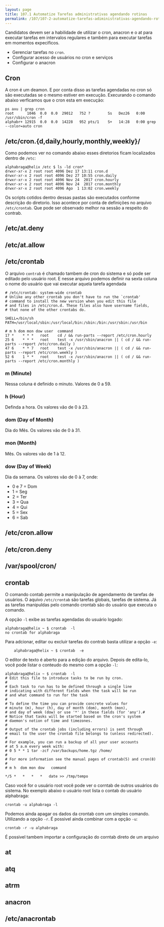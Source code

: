 ```yaml
---
layout: page
title: 107.1 Automatize Tarefas administrativas agendando rotinas
permalink: /107/107-2-automatize-tarefas-adiministrativas-agendando-rotinas
---
```


Candidatos devem ser a habilidade de utilizar o cron, anacron e o at para executar tarefas em intervalos regulares e também para executar tarefas em momentos expecificos.

* Gerenciar tarefas no `cron`.
* Configurar acesso de usuários no cron e serviços
* Configurar o anacron

## Cron

A cron é um deamon. E por conta disso as tarefas agendadas no cron só são executadas se o mesmo estiver em execução. Execurando o comando abaixo verficamos que o cron esta em execução:


	ps axu | grep cron
	root      1046  0.0  0.0  29012   752 ?        Ss   Dez26   0:00 /usr/sbin/cron -f
	alphabr+ 12915  0.0  0.0  14228   952 pts/1    S+   14:28   0:00 grep --color=auto cron



## /etc/cron.{d,daily,hourly,monthly,weekly}/

Como podemos ver no comando abaixo esses diretorios ficam localizados dentro de `/etc`:

	alphabraga@helix /etc $ ls -ld cron*
	drwxr-xr-x 2 root root 4096 Dez 17 13:11 cron.d
	drwxr-xr-x 2 root root 4096 Dez 27 10:55 cron.daily
	drwxr-xr-x 2 root root 4096 Nov 24  2017 cron.hourly
	drwxr-xr-x 2 root root 4096 Nov 24  2017 cron.monthly
	drwxr-xr-x 2 root root 4096 Ago  1 13:02 cron.weekly

Os scripts cotidos dentro dessas pastas são executados conforme descrição do diretorio. Isso acontece por conta de definições no arquivo `/etc/crontab`. Que pode ser observado melhor na sessão a respeito do contrab.

## /etc/at.deny


## /etc/at.allow


## /etc/crontab

O arquivo `contrab` é chamado tambem de cron do sistema e só pode ser editado pelo usuário root. E nesse arquivo podemos definir na sexta coluna o nome do usuário que vai executar aquela tarefa agendada

	# /etc/crontab: system-wide crontab
	# Unlike any other crontab you don't have to run the `crontab'
	# command to install the new version when you edit this file
	# and files in /etc/cron.d. These files also have username fields,
	# that none of the other crontabs do.

	SHELL=/bin/sh
	PATH=/usr/local/sbin:/usr/local/bin:/sbin:/bin:/usr/sbin:/usr/bin

	# m h dom mon dow user  command
	17 *    * * *   root    cd / && run-parts --report /etc/cron.hourly
	25 6    * * *   root    test -x /usr/sbin/anacron || ( cd / && run-parts --report /etc/cron.daily )
	47 6    * * 7   root    test -x /usr/sbin/anacron || ( cd / && run-parts --report /etc/cron.weekly )
	52 6    1 * *   root    test -x /usr/sbin/anacron || ( cd / && run-parts --report /etc/cron.monthly )

### m (Minute)

Nessa coluna é definido o minuto. Valores de 0 a 59.

### h (Hour)

Definda a hora. Os valores vão de 0 à 23.

### dom (Day of Month)

Dia do Mẽs. Os valores vão de 0 à 31.

### mon (Month)

Mês. Os valores vão de 1 à 12.

### dow (Day of Week)

Dia da semana. Os valores vão de 0 à 7, onde:

* 0 e 7 = Dom
* 1 = Seg
* 2 = Ter
* 3 = Qua
* 4 = Qui
* 5 = Sex
* 6 = Sab




## /etc/cron.allow


## /etc/cron.deny


## /var/spool/cron/


## crontab

O comando contab permite a manipulação de agendamento de tarefas de usuários. O aquivo `/etc/crontab` são tarefas globais, tarefas de sistema. Já as tarefas manipuldas pelo comando crontab são do usuário que executa o comando.


A opção `-l` exibe as tarefas agendadas do usuário logado:


	alphabraga@helix ~ $ crontab  -l
	no crontab for alphabraga


Para adcionar, editar ou excluir tarefas do contrab basta utilizar a opção `-e`:

		alphabraga@helix ~ $ crontab  -e


O editor de texto é aberto para a edição do arquivo. Depois de edita-lo, você pode listar o conteudo do mesmo com a opção `-l`: 


	alphabraga@helix ~ $ crontab  -l
	# Edit this file to introduce tasks to be run by cron.
	# 
	# Each task to run has to be defined through a single line
	# indicating with different fields when the task will be run
	# and what command to run for the task
	# 
	# To define the time you can provide concrete values for
	# minute (m), hour (h), day of month (dom), month (mon),
	# and day of week (dow) or use '*' in these fields (for 'any').# 
	# Notice that tasks will be started based on the cron's system
	# daemon's notion of time and timezones.
	# 
	# Output of the crontab jobs (including errors) is sent through
	# email to the user the crontab file belongs to (unless redirected).
	# 
	# For example, you can run a backup of all your user accounts
	# at 5 a.m every week with:
	# 0 5 * * 1 tar -zcf /var/backups/home.tgz /home/
	# 
	# For more information see the manual pages of crontab(5) and cron(8)
	# 
	# m h  dom mon dow   command

	*/5	*	*	*	*	date >> /tmp/tempo


Caso você for o usuário root você pode ver o corntab de outros usuários do sistema. No exemplo abaixo o usuário root lista o contab do usuário alphabraga:

	crontab -u alphabraga -l

Podemos ainda apagar os dados da crontab com um simples comando. Utilizando a opção `-r`. É possivel ainda combinar com a opção `-u`:

	crontab -r -u alphabraga 

É possivel tambem importar a configuração do corntab direto de um arquivo

## at


## atq


## atrm


## anacron


## /etc/anacrontab